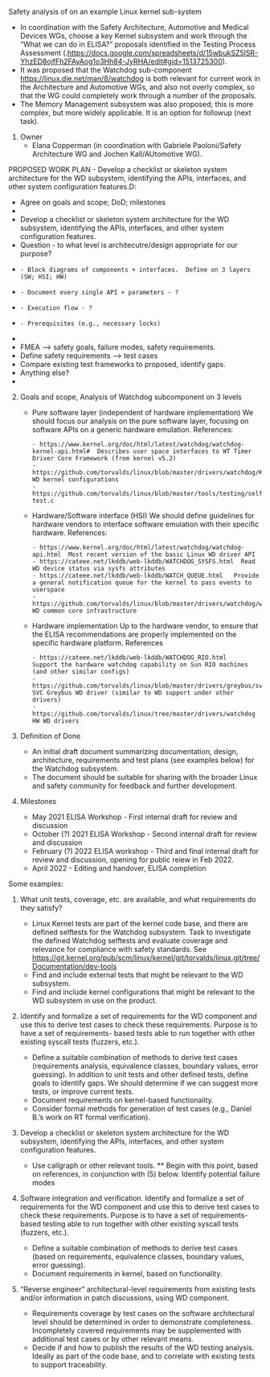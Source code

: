 Safety analysis of on an example Linux kernel sub-system
  - In coordination with the Safety Architecture, Automotive and Medical Devices WGs, choose a key Kernel subsystem and work through the “What we can do in ELISA?” proposals        identified in the Testing Process Assessment (.https://docs.google.com/spreadsheets/d/15wbukSZ5lSR-YhzED8ojfFh2FAyAog1o3Hh84-JyRHA/edit#gid=1513725300).
  - It was proposed that the Watchdog sub-component https://linux.die.net/man/8/watchdog is both relevant for current work in the Architecture and Automotive WGs, and also not overly complex, so that the WG could completely work through a number of the proposals. 
  - The Memory Management subsystem was also proposed; this is more complex, but more widely applicable.  It is an option for followup (next task).

1. Owner
      - Elana Copperman (in coordination with Gabriele Paoloni/Safety Architecture WG and Jochen Kall/AUtomotive WG).
 
PROPOSED WORK PLAN - Develop a checklist or skeleton system architecture for the WD subsystem, identifying the APIs, interfaces, and other system configuration features.D:
* Agree on goals and scope; DoD; milestones
* 
* Develop a checklist or skeleton system architecture for the WD subsystem, identifying the APIs, interfaces, and other system configuration features.
* Question - to what level is architecutre/design appropriate for our purpose?
*     - Block diagrams of components + interfaces.  Define on 3 layers (SW; HSI; HW)
*     - Document every single API + parameters - ?
*     - Execution flow - ?
*     - Prerequisites (e.g., necessary locks)
*     
* FMEA --> safety goals, failure modes, safety requirements.
* Define safety requirements --> test cases
* Compare existing test frameworks to proposed, identify gaps.
* Anything else?
* 
2. Goals and scope, Analysis of Watchdog subcomponent on 3 levels
      - Pure software layer (independent of hardware implementation)
            We should focus our analysis on the pure software layer, focusing on software APIs on a generic hardware emulation.  References:
            
            - https://www.kernel.org/doc/html/latest/watchdog/watchdog-kernel-api.html#  Describes user space interfaces to WT Timer Driver Core Framework (from kernel v5.2)
            - https://github.com/torvalds/linux/blob/master/drivers/watchdog/Kconfig  WD kernel configurations
            - https://github.com/torvalds/linux/blob/master/tools/testing/selftests/watchdog/watchdog-test.c 
            
      - Hardware/Software interface (HSI)
            We should define guidelines for hardware vendors to interface software emulation with their specific hardware.  References:
            
            - https://www.kernel.org/doc/html/latest/watchdog/watchdog-api.html  Most recent version of the basic Linux WD driver API
            - https://cateee.net/lkddb/web-lkddb/WATCHDOG_SYSFS.html  Read WD device status via sysfs attributes
            - https://cateee.net/lkddb/web-lkddb/WATCH_QUEUE.html   Provide a general notification queue for the kernel to pass events to userspace  
            - https://github.com/torvalds/linux/blob/master/drivers/watchdog/watchdog_core.c  WD common core infrastructure
                
      - Hardware implementation
            Up to the hardware vendor, to ensure that the ELISA recommendations are properly implemented on the specific hardware 
            platform.  References
            
            - https://cateee.net/lkddb/web-lkddb/WATCHDOG_RIO.html   Support the hardware watchdog capability on Sun RIO machines (and other similar configs)
            - https://github.com/torvalds/linux/blob/master/drivers/greybus/svc_watchdog.c SVC Greybus WD driver (similar to WD support under other drivers)
            - https://github.com/torvalds/linux/tree/master/drivers/watchdog  HW WD drivers
            
3. Definition of Done
      - An initial draft document summarizing documentation, design, architecture, requirements and test plans (see examples below) for the Watchdog subsystem.  
      - The document should be suitable for sharing with the broader Linux and safety community for feedback and further development.

4. Milestones
      - May 2021 ELISA Workshop - First internal draft for review and discussion
      - October (?) 2021 ELISA Workshop - Second internal draft for review and discussion
      - February (?) 2022 ELISA workshop - Third and final internal draft for review and discussion, opening for public reiew in Feb 2022.
      - April 2022 - Editing and handover, ELISA completion

Some examples:
1. What unit tests, coverage, etc. are available, and what requirements do they satisfy?
      - Linux Kernel tests are part of the kernel code base, and there are defined selftests for the Watchdog subsystem. Task to investigate the defined Watchdog selftests and 	         evaluate coverage and relevance for compliance with safety standards.  See https://git.kernel.org/pub/scm/linux/kernel/git/torvalds/linux.git/tree/Documentation/dev-tools
      - Find and include external tests that might be relevant to the WD subsystem.
      - Find and include kernel configurations that might be relevant to the WD subsystem in use on the product.

2. Identify and formalize a set of requirements for the WD component and use this to derive test cases to check these requirements. Purpose is to have a set of requirements- based tests able to run together with other existing syscall tests (fuzzers, etc.).
      - Define a suitable combination of methods to derive test cases (requirements analysis, equivalence classes, boundary values, error guessing). In addition to unit tests and other defined tests, define goals to identify gaps. We should determine if we can suggest more tests, or improve current tests.
      - Document requirements on kernel-based functionality.
      - Consider formal methods for generation of test cases (e.g., Daniel B.’s work on RT formal verification).

3. Develop a checklist or skeleton system architecture for the WD subsystem, identifying the APIs, interfaces, and other system configuration features.
      - Use callgraph or other relevant tools.
  ** Begin with this point, based on references, in conjunction with (5) below.  Identify potential failure modes 

4. Software integration and verification. Identify and formalize a set of requirements for the WD component and use this to derive test cases to check these requirements. Purpose is to have a set of requirements-based testing able to run together with other existing syscall tests (fuzzers, etc.).
      - Define a suitable combination of methods to derive test cases (based on requirements, equivalence classes, boundary values, error guessing). 	 	
      - Document requirements in kernel, based on functionality.

5. “Reverse engineer” architectural-level requirements from existing tests and/or information in patch discussions, using WD component. 	
      - Requirements coverage by test cases on the software architectural level should be determined in order to demonstrate completeness. Incompletely covered requirements may          be supplemented with additional test cases or by other relevant means.
      - Decide if and how to publish the results of the WD testing analysis. Ideally as part of the code base, and to correlate with existing tests to support traceability.
